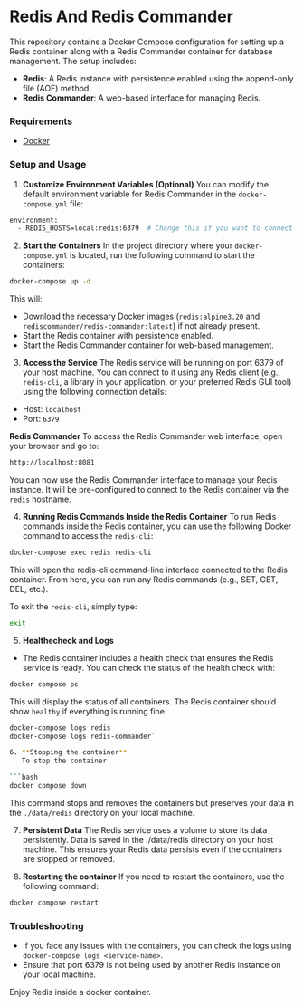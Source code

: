 # Redis And Redis Commander

This repository contains a Docker Compose configuration for setting up a Redis container along with a Redis Commander container for database management. The setup includes:

- **Redis**: A Redis instance with persistence enabled using the append-only file (AOF) method.
- **Redis Commander**: A web-based interface for managing Redis.

### Requirements

- [Docker](https://docs.docker.com/engine/install/)

### Setup and Usage

1. **Customize Environment Variables (Optional)**
   You can modify the default environment variable for Redis Commander in the `docker-compose.yml` file:

```bash
environment:
  - REDIS_HOSTS=local:redis:6379  # Change this if you want to connect to a different Redis instance
```

2. **Start the Containers**
   In the project directory where your `docker-compose.yml` is located, run the following command to start the containers:

```bash
docker-compose up -d
```

This will:

- Download the necessary Docker images (`redis:alpine3.20` and `rediscommander/redis-commander:latest`) if not already present.
- Start the Redis container with persistence enabled.
- Start the Redis Commander container for web-based management.

3. **Access the Service**
   The Redis service will be running on port 6379 of your host machine. You can connect to it using any Redis client (e.g., `redis-cli`, a library in your application, or your preferred Redis GUI tool) using the following connection details:

- Host: `localhost`
- Port: `6379`

**Redis Commander**
To access the Redis Commander web interface, open your browser and go to:

```bash
http://localhost:8081
```

You can now use the Redis Commander interface to manage your Redis instance. It will be pre-configured to connect to the Redis container via the `redis` hostname.

4. **Running Redis Commands Inside the Redis Container**
   To run Redis commands inside the Redis container, you can use the following Docker command to access the `redis-cli`:

```bash
docker-compose exec redis redis-cli
```

This will open the redis-cli command-line interface connected to the Redis container. From here, you can run any Redis commands (e.g., SET, GET, DEL, etc.).

To exit the `redis-cli`, simply type:

```bash
exit
```

5. **Healthecheck and Logs**

- The Redis container includes a health check that ensures the Redis service is ready. You can check the status of the health check with:

```bash
docker compose ps
```

This will display the status of all containers. The Redis container should show `healthy` if everything is running fine.

````bash
docker-compose logs redis
docker-compose logs redis-commander`

6. **Stopping the container**
   To stop the container

```bash
docker compose down
````

This command stops and removes the containers but preserves your data in the `./data/redis` directory on your local machine.

7. **Persistent Data**
   The Redis service uses a volume to store its data persistently. Data is saved in the ./data/redis directory on your host machine. This ensures your Redis data persists even if the containers are stopped or removed.

8. **Restarting the container**
   If you need to restart the containers, use the following command:

```bash
docker compose restart
```

### Troubleshooting

- If you face any issues with the containers, you can check the logs using `docker-compose logs <service-name>`.
- Ensure that port 6379 is not being used by another Redis instance on your local machine.

Enjoy Redis inside a docker container.
